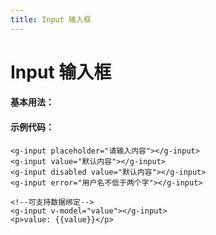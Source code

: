```yaml
---
title: Input 输入框
---
```

# Input 输入框


#### 基本用法：

<ClientOnly>
<input-demos></input-demos>
</ClientOnly>

#### 示例代码：

```vue
<g-input placeholder="请输入内容"></g-input>
<g-input value="默认内容"></g-input>
<g-input disabled value="默认内容"></g-input>
<g-input error="用户名不低于两个字"></g-input>

<!--可支持数据绑定-->
<g-input v-model="value"></g-input>
<p>value: {{value}}</p>
```